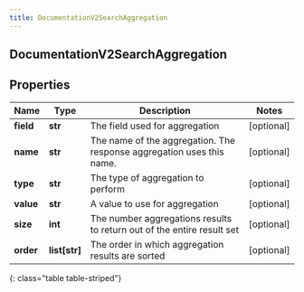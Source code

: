 ```yaml
---
title: DocumentationV2SearchAggregation
---
```

## DocumentationV2SearchAggregation

## Properties

|Name | Type | Description | Notes|
|------------ | ------------- | ------------- | -------------|
| **field** | **str** | The field used for aggregation | [optional] |
| **name** | **str** | The name of the aggregation. The response aggregation uses this name. | [optional] |
| **type** | **str** | The type of aggregation to perform | [optional] |
| **value** | **str** | A value to use for aggregation | [optional] |
| **size** | **int** | The number aggregations results to return out of the entire result set | [optional] |
| **order** | **list[str]** | The order in which aggregation results are sorted | [optional] |
{: class="table table-striped"}


